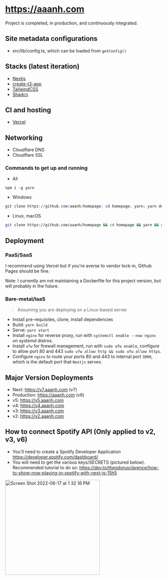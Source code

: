 # <https://aaanh.com>

Project is completed, in production, and continuously integrated.

## Site metadata configurations

- src/lib/config.ts, which can be loaded from `getConfig()`

## Stacks (latest iteration)

- [Nextjs](https://nextjs.org)
- [create-t3-app](https://github.com/t3-oss/create-t3-app)
- [TailwindCSS](https://tailwindcss.com)
- [Shadcn](https://ui.shadcn.com/)

## CI and hosting

- [Vercel](https://vercel.com)

## Networking

- Cloudflare DNS
- Cloudflare SSL

### Commands to get up and running

- All

```
npm i -g yarn
```

- Windows

```powershell
git clone https://github.com/aaanh/homepage; cd homepage; yarn; yarn dev
```

- Linux, macOS

```sh
git clone https://github.com/aaanh/homepage && cd homepage && yarn && yarn dev
```

## Deployment

### PaaS/SaaS

I recommend using Vercel but if you're averse to vendor lock-in, Github Pages should be fine.

Note: I currently am not maintaining a Dockerfile for this project version, but will probably in the future.

### Bare-metal/IaaS

> Assuming you are deploying on a Linux-based server

- Install pre-requisites, clone, install dependencies
- Build: `yarn build`
- Serve: `yarn start`
- Install `nginx` for reverse proxy, run with `systemctl enable --now nginx` on systemd distros.
- Install `ufw` for firewall management, run with `sudo ufw enable`, configure to allow port 80 and 443 `sudo ufw allow http && sudo ufw allow https`.
- Configure `nginx` to route your ports 80 and 443 to internal port `3000`, which is the default port that `Nextjs` serves.

## Major Version Deployments

- Next: https://v7.aaanh.com (v7)
- Production: https://aaanh.com (v6)
- v5: https://v5.aaanh.com
- v4: https://v4.aaanh.com
- v3: https://v3.aaanh.com
- v2: https://v2.aaanh.com

## How to connect Spotify API (Only applied to v2, v3, v6)

- You'll need to create a Spotify Developer Application <https://developer.spotify.com/dashboard/>
- You will need to get the various keys/SECRETS (pictured below). Recommended tutorial to do so: <https://dev.to/theodorusclarence/how-to-show-now-playing-in-spotify-with-next-js-15h5>

<img width="304" alt="Screen Shot 2022-06-17 at 1 32 16 PM" src="https://user-images.githubusercontent.com/37283437/174349215-4c23ba9e-8dde-46c6-a079-b30fa4434f88.png">
